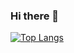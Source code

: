 ### Hi there 👋


[![Top Langs](https://github-readme-stats.vercel.app/api/top-langs/?username=AnassElamrani)](https://github.com/AnassElamrani/github-readme-stats)
